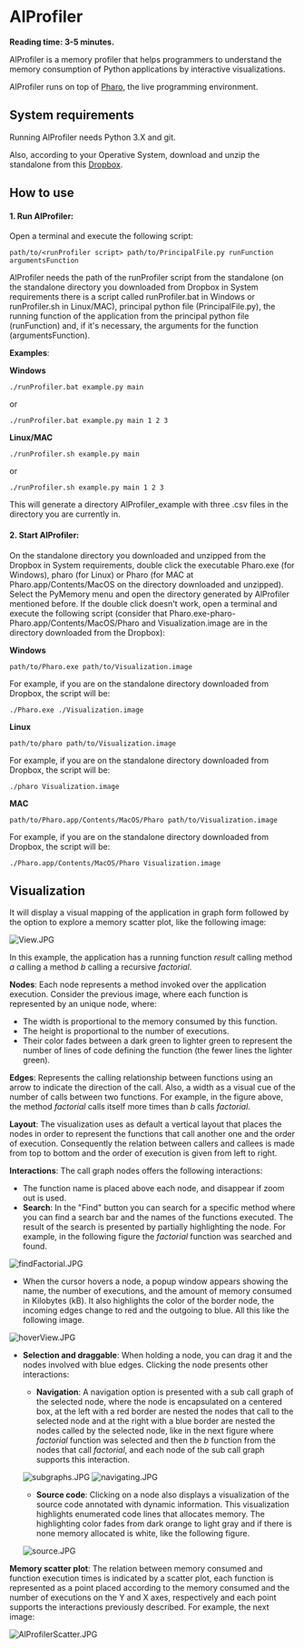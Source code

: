 # AlProfiler

**Reading time: 3-5 minutes.**

AlProfiler is a memory profiler that helps programmers to understand the memory consumption of Python applications by interactive visualizations.

AlProfiler runs on top of [Pharo](http://pharo.org), the live programming environment.

## System requirements
Running AlProfiler needs Python 3.X and git.

Also, according to your Operative System, download and unzip the standalone from this [Dropbox](https://www.dropbox.com/sh/0fcpw87wfkn3p2n/AABhROrMdwnhR4-aP1e0nrNNa?dl=0).

## How to use

#### 1. Run AlProfiler: 

Open a terminal and execute the following script: 

```
path/to/<runProfiler script> path/to/PrincipalFile.py runFunction argumentsFunction
```
AlProfiler needs the path of the runProfiler script from the standalone (on the standalone directory you downloaded from Dropbox in System requirements there is a script called runProfiler.bat in Windows or runProfiler.sh in Linux/MAC), principal python file (PrincipalFile.py), the running function of the application from the principal python file (runFunction) and, if it's necessary, the arguments for the function (argumentsFunction).

**Examples**:

**Windows**
```
./runProfiler.bat example.py main
```

or

```
./runProfiler.bat example.py main 1 2 3
```

**Linux/MAC**
```
./runProfiler.sh example.py main
```

or

```
./runProfiler.sh example.py main 1 2 3
```

This will generate a directory AlProfiler_example with three .csv files in the directory you are currently in.

#### 2. Start AlProfiler: 

On the standalone directory you downloaded and unzipped from the Dropbox in System requirements, double click the executable Pharo.exe (for Windows), pharo (for Linux) or Pharo (for MAC at Pharo.app/Contents/MacOS on the directory downloaded and unzipped). Select the PyMemory menu and open the directory generated by AlProfiler mentioned before. If the double click doesn't work, open a terminal and execute the following script (consider that Pharo.exe-pharo-Pharo.app/Contents/MacOS/Pharo and Visualization.image are in the directory downloaded from the Dropbox):

**Windows**
```
path/to/Pharo.exe path/to/Visualization.image
```
For example, if you are on the standalone directory downloaded from Dropbox, the script will be:
```
./Pharo.exe ./Visualization.image
```

**Linux**
```
path/to/pharo path/to/Visualization.image
```
For example, if you are on the standalone directory downloaded from Dropbox, the script will be:
```
./pharo Visualization.image 
```
**MAC**
```
path/to/Pharo.app/Contents/MacOS/Pharo path/to/Visualization.image
```

For example, if you are on the standalone directory downloaded from Dropbox, the script will be:
```
./Pharo.app/Contents/MacOS/Pharo Visualization.image
```

## Visualization

It will display a visual mapping of the application in graph form followed by the option to explore a memory scatter plot, like the following image: 

![View.JPG](images/View.JPG)

In this example, the application has a running function *result* calling method *a* calling a method *b* calling a recursive *factorial*.

**Nodes**: Each node represents a method invoked over the application execution. Consider the previous image, where each function is represented by an unique node, where:

- The width is proportional to the memory consumed by this function.
- The height is proportional to the number of executions.
- Their color fades between a dark green to lighter green to represent the number of lines of code defining the function (the fewer lines the lighter green).

**Edges**: Represents the calling relationship between functions using an arrow to indicate the direction of the call. Also, a width as a visual cue of the number of calls between two functions. For example, in the figure above, the method *factorial* calls itself more times than *b* calls *factorial*.

**Layout**: The visualization uses as default a vertical layout that places the nodes in order to represent the functions that call another one and the order of execution. Consequently the relation between callers and callees is made from top to bottom and the order of execution is given from left to right.

**Interactions**: The call graph nodes offers the following interactions:

- The function name is placed above each node, and disappear if zoom out is used.
- **Search**: In the "Find" button you can search for a specific method where you can find a search bar and the names of the functions executed. The result of the search is presented by partially highlighting the node. For example, in the following figure the *factorial* function was searched and found.

![findFactorial.JPG](images/findFactorial.JPG)

- When the cursor hovers a node, a popup window appears showing the name, the number of executions, and the amount of memory consumed in Kilobytes (kB). It also highlights the color of the border node, the incoming edges change to red and the outgoing to blue. All this like the following image.

![hoverView.JPG](images/hoverView.JPG)

- **Selection and draggable**: When holding a node, you can drag it and the nodes involved with blue edges. Clicking the node presents other interactions:
    - **Navigation**: A navigation option is presented with a sub call graph of the selected node, where the node is encapsulated on a centered box, at the left with a red border are nested the nodes that call to the selected node and at the right with a blue border are nested the nodes called by the selected node, like in the next figure where *factorial* function was selected and then the *b* function from the nodes that call *factorial*, and each node of the sub call graph supports this interaction. 
    
    ![subgraphs.JPG](images/subgraphs.JPG) ![navigating.JPG](images/navigating.JPG)
    
    - **Source code**: Clicking on a node also displays a visualization of the source code annotated with dynamic information. This visualization highlights enumerated code lines that allocates memory. The highlighting color fades from dark orange to light gray and if there is none memory allocated is white, like the following figure.
 
    ![source.JPG](images/source.JPG)

**Memory scatter plot**: The relation between memory consumed and function execution times is indicated by a scatter plot, each function is represented as a point placed according to the memory consumed and the number of executions on the Y and X axes, respectively and each point supports the interactions previously described. For example, the next image:

![AlProfilerScatter.JPG](images/AlProfilerScatter.JPG)